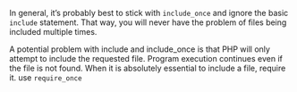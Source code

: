 In general, it’s probably best to stick with ``include_once`` and ignore the basic ``include`` statement. That way, you will never have the problem of files being included multiple times.

A potential problem with include and include_once is that PHP will only attempt to include the requested file. Program execution continues even if the file is not found. When it is absolutely essential to include a file, require it.
use ``require_once``

